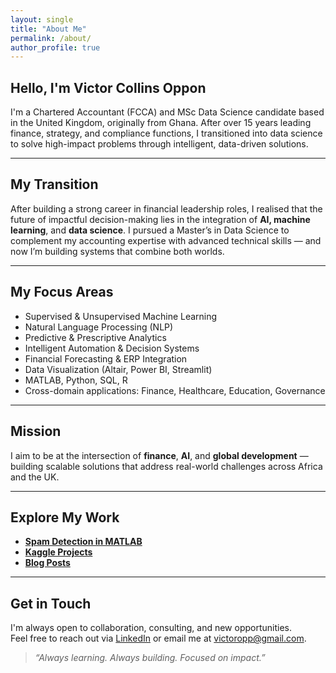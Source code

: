 ```yaml
---
layout: single
title: "About Me"
permalink: /about/
author_profile: true
---
```


##  Hello, I'm Victor Collins Oppon

I'm a Chartered Accountant (FCCA) and MSc Data Science candidate based in the United Kingdom, originally from Ghana. After over 15 years leading finance, strategy, and compliance functions, I transitioned into data science to solve high-impact problems through intelligent, data-driven solutions.

---

##  My Transition

After building a strong career in financial leadership roles, I realised that the future of impactful decision-making lies in the integration of **AI, machine learning**, and **data science**. I pursued a Master’s in Data Science to complement my accounting expertise with advanced technical skills — and now I’m building systems that combine both worlds.

---

##  My Focus Areas

- Supervised & Unsupervised Machine Learning  
- Natural Language Processing (NLP)  
- Predictive & Prescriptive Analytics  
- Intelligent Automation & Decision Systems  
- Financial Forecasting & ERP Integration  
- Data Visualization (Altair, Power BI, Streamlit)  
- MATLAB, Python, SQL, R  
- Cross-domain applications: Finance, Healthcare, Education, Governance

---

##  Mission

I aim to be at the intersection of **finance**, **AI**, and **global development** — building scalable solutions that address real-world challenges across Africa and the UK.

---

##  Explore My Work

- **[Spam Detection in MATLAB](https://github.com/victoropp/naive-bayes-spam-detection)**  
- **[Kaggle Projects](https://www.kaggle.com/victoropp)**  
- **[Blog Posts](/blog/)**  

---

##  Get in Touch

I'm always open to collaboration, consulting, and new opportunities.  
Feel free to reach out via [LinkedIn](https://www.linkedin.com/in/victor-collins-oppon-fcca-mba-bsc-01541019/) or email me at victoropp@gmail.com.

> _“Always learning. Always building. Focused on impact.”_

